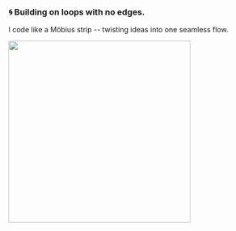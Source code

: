 ### 🌀 Building on loops with no edges.
I code like a Möbius strip -- twisting ideas into one seamless flow.

<div style=margin:0;><img src="https://raw.githubusercontent.com/arashjkh/arashjkh/main/mobius_ring.gif" width=360 /></div>
